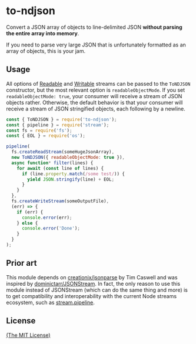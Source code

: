 # to-ndjson

Convert a JSON array of objects to line-delimited JSON **without parsing the entire array into memory**.

If you need to parse very large JSON that is unfortunately formatted as an array of objects, this is your jam.

## Usage

All options of [Readable](https://nodejs.org/api/stream.html#stream_new_stream_readable_options) and [Writable](https://nodejs.org/api/stream.html#stream_constructor_new_stream_writable_options) streams can be passed to the `ToNDJSON` constructor, but the most relevant option is `readableObjectMode`. If you set `readableObjectMode: true`, your consumer will receive a stream of JSON objects rather. Otherwise, the default behavior is that your consumer will receive a stream of JSON stringified objects, each following by a newline.

```js
const { ToNDJSON } = require('to-ndjson');
const { pipeline } = require('stream');
const fs = require('fs');
const { EOL } = require('os');

pipeline(
  fs.createReadStream(someHugeJsonArray),
  new ToNDJSON({ readableObjectMode: true }),
  async function* filter(lines) {
    for await (const line of lines) {
      if (line.property.match(/some test/)) {
        yield JSON.stringify(line) + EOL;
      }
    }
  },
  fs.createWriteStream(someOutputFile),
  (err) => {
    if (err) {
      console.error(err);
    } else {
      console.error('Done');
    }
  }
);
```

## Prior art

This module depends on [creationix/jsonparse](https://github.com/creationix/jsonparse) by Tim Caswell and was inspired by [dominictarr/JSONStream](https://github.com/dominictarr/JSONStream). In fact, the only reason to use this module instead of JSONStream (which can do the same thing and more) is to get compatibility and interoperability with the current Node streams ecosystem, such as [stream.pipeline](https://nodejs.org/api/stream.html#stream_stream_pipeline_source_transforms_destination_callback).

## License

[(The MIT License)](./LICENSE)
